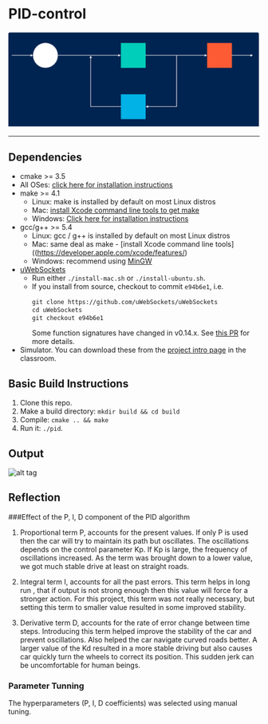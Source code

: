 # PID-control
![alt tag](title.png)

---

## Dependencies

* cmake >= 3.5
 * All OSes: [click here for installation instructions](https://cmake.org/install/)
* make >= 4.1
  * Linux: make is installed by default on most Linux distros
  * Mac: [install Xcode command line tools to get make](https://developer.apple.com/xcode/features/)
  * Windows: [Click here for installation instructions](http://gnuwin32.sourceforge.net/packages/make.htm)
* gcc/g++ >= 5.4
  * Linux: gcc / g++ is installed by default on most Linux distros
  * Mac: same deal as make - [install Xcode command line tools]((https://developer.apple.com/xcode/features/)
  * Windows: recommend using [MinGW](http://www.mingw.org/)
* [uWebSockets](https://github.com/uWebSockets/uWebSockets)
  * Run either `./install-mac.sh` or `./install-ubuntu.sh`.
  * If you install from source, checkout to commit `e94b6e1`, i.e.
    ```
    git clone https://github.com/uWebSockets/uWebSockets 
    cd uWebSockets
    git checkout e94b6e1
    ```
    Some function signatures have changed in v0.14.x. See [this PR](https://github.com/udacity/CarND-MPC-Project/pull/3) for more details.
* Simulator. You can download these from the [project intro page](https://github.com/udacity/self-driving-car-sim/releases) in the classroom.

## Basic Build Instructions

1. Clone this repo.
2. Make a build directory: `mkdir build && cd build`
3. Compile: `cmake .. && make`
4. Run it: `./pid`. 

## Output
![alt tag](output_image.png)

## Reflection

###Effect of the P, I, D component of the PID algorithm
1. Proportional term P, accounts for the present values. If only P is used then the car will try to maintain its path but oscillates. The oscillations depends on the control parameter Kp. If Kp is large, the frequency of oscillations increased. As the term was brought down to a lower value, we got much stable drive at least on straight roads.


2. Integral term I, accounts for all the past errors. This term helps in long run , that if output is not strong enough then this value will force for a stronger action. For this project, this term was not really necessary, but setting this term to smaller value resulted in some improved stability.


3. Derivative term D, accounts for the rate of error change between time steps. Introducing this term helped improve the stability of the car and prevent oscillations. Also helped the car navigate curved roads better. A larger value of the Kd resulted in a more stable driving but also causes car quickly turn the wheels to correct its position. This sudden jerk can be uncomfortable for human beings.

### Parameter Tunning
The hyperparameters (P, I, D coefficients) was selected using manual tuning.

